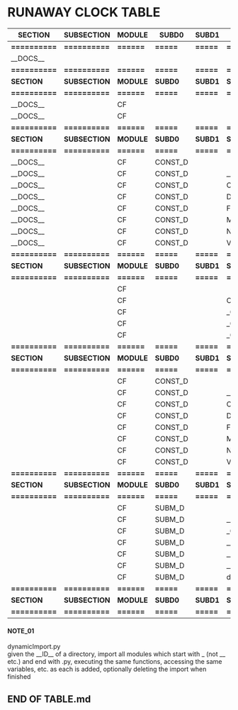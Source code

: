 

# RUNAWAY CLOCK TABLE 

SECTION        | SUBSECTION     | MODULE     | SUBD0     | SUBD1     | SUB0             | SUB1       | SUB2     | SUB3     | SUB4     | SUB5     | CLASS      | EXT        | DESCRIPTION
---------------|----------------|------------|-----------|-----------|------------------|------------|----------|----------|----------|----------|------------|------------|------------------------------------------------------------------------
**==========** | **==========** | **======** | **=====** | **=====** | **============** | **======** | **====** | **====** | **====** | **====** | **======** | **======** | **===================================================================**
\_\_DOCS__     |                |            |           |           |                  |            |          |          |          |          |            |            | documentation in all forms
**==========** | **==========** | **======** | **=====** | **=====** | **============** | **======** | **====** | **====** | **====** | **====** | **======** | **======** | **===================================================================**
**SECTION**    | **SUBSECTION** | **MODULE** | **SUBD0** | **SUBD1** | **SUB0**         | **SUB1**   | **SUB2** | **SUB3** | **SUB4** | **SUB5** | **CLASS**  | **EXT**    | **DESCRIPTION**
**==========** | **==========** | **======** | **=====** | **=====** | **============** | **======** | **====** | **====** | **====** | **====** | **======** | **======** | **===================================================================**
\_\_DOCS__     |                | CF         |           |           |                  |            |          |          |          |          |            |            | CF documentation
\_\_DOCS__     |                | CF         |           |           |                  |            |          |          |          |          |            |            |
**==========** | **==========** | **======** | **=====** | **=====** | **============** | **======** | **====** | **====** | **====** | **====** | **======** | **======** | **===================================================================**
**SECTION**    | **SUBSECTION** | **MODULE** | **SUBD0** | **SUBD1** | **SUB0**         | **SUB1**   | **SUB2** | **SUB3** | **SUB4** | **SUB5** | **CLASS**  | **EXT**    | **DESCRIPTION**
**==========** | **==========** | **======** | **=====** | **=====** | **============** | **======** | **====** | **====** | **====** | **====** | **======** | **======** | **===================================================================**
\_\_DOCS__     |                | CF         | CONST_D   |           |                  |            |          |          |          |          |            |            | all things constant in CF
\_\_DOCS__     |                | CF         | CONST_D   |           | \_\_init__       |            |          |          |          |          |            | md         | included to make CONST_D a module/package
\_\_DOCS__     |                | CF         | CONST_D   |           | CHRS             |            |          |          |          |          |            | md         | depricated, kept around for compatibility, use VALS.py instead
\_\_DOCS__     |                | CF         | CONST_D   |           | DAYS             |            |          |          |          |          |            | md         | days of the week 7/8 bit flag
\_\_DOCS__     |                | CF         | CONST_D   |           | FILESYSTEM       |            |          |          |          |          |            | md         | all of the filesystem helpers
\_\_DOCS__     |                | CF         | CONST_D   |           | MARKERS          |            |          |          |          |          |            | md         | all of the markers
\_\_DOCS__     |                | CF         | CONST_D   |           | NAMES            |            |          |          |          |          |            | md         | all of the name (filename) related things
\_\_DOCS__     |                | CF         | CONST_D   |           | VALS             |            |          |          |          |          |            | md         | all of the values
**==========** | **==========** | **======** | **=====** | **=====** | **============** | **======** | **====** | **====** | **====** | **====** | **======** | **======** | **===================================================================**
**SECTION**    | **SUBSECTION** | **MODULE** | **SUBD0** | **SUBD1** | **SUB0**         | **SUB1**   | **SUB2** | **SUB3** | **SUB4** | **SUB5** | **CLASS**  | **EXT**    | **DESCRIPTION**
**==========** | **==========** | **======** | **=====** | **=====** | **============** | **======** | **====** | **====** | **====** | **====** | **======** | **======** | **===================================================================**
               |                | CF         |           |           |                  |            |          |          |          |          |            |            | CF module
               |                | CF         |           |           | CF               |            |          |          |          |          |            | py         | CF module
               |                | CF         |           |           | \_00             |            |          |          |          |          | APPDS_C    | py         | data storage dict class
               |                | CF         |           |           | \_00             |            |          |          |          |          | PKL_C      | py         | CF module
               |                | CF         |           |           | \_00             |            |          |          |          |          | SRI_C      | py         | CF module
**==========** | **==========** | **======** | **=====** | **=====** | **============** | **======** | **====** | **====** | **====** | **====** | **======** | **======** | **===================================================================**
**SECTION**    | **SUBSECTION** | **MODULE** | **SUBD0** | **SUBD1** | **SUB0**         | **SUB1**   | **SUB2** | **SUB3** | **SUB4** | **SUB5** | **CLASS**  | **EXT**    | **DESCRIPTION**
**==========** | **==========** | **======** | **=====** | **=====** | **============** | **======** | **====** | **====** | **====** | **====** | **======** | **======** | **===================================================================**
               |                | CF         | CONST_D   |           |                  |            |          |          |          |          |            |            | all things constant in CF
               |                | CF         | CONST_D   |           | \_\_init__       |            |          |          |          |          |            | py         | included to make CONST_D a module/package
               |                | CF         | CONST_D   |           | CHRS             |            |          |          |          |          |            | py         | depricated, kept around for compatibility, use VALS.py instead
               |                | CF         | CONST_D   |           | DAYS             |            |          |          |          |          |            | py         | days of the week 7/8 bit flag, and support funcs
               |                | CF         | CONST_D   |           | FILESYSTEM       |            |          |          |          |          |            | py         | all of the filesystem helpers
               |                | CF         | CONST_D   |           | MARKERS          |            |          |          |          |          |            | py         | all of the markers for python (\# left edge)
               |                | CF         | CONST_D   |           | NAMES            |            |          |          |          |          |            | py         | all of the name (filename) related things
               |                | CF         | CONST_D   |           | VALS             |            |          |          |          |          |            | py         | all of the values
**==========** | **==========** | **======** | **=====** | **=====** | **============** | **======** | **====** | **====** | **====** | **====** | **======** | **======** | **===================================================================**
**SECTION**    | **SUBSECTION** | **MODULE** | **SUBD0** | **SUBD1** | **SUB0**         | **SUB1**   | **SUB2** | **SUB3** | **SUB4** | **SUB5** | **CLASS**  | **EXT**    | **DESCRIPTION**
**==========** | **==========** | **======** | **=====** | **=====** | **============** | **======** | **====** | **====** | **====** | **====** | **======** | **======** | **===================================================================**
               |                | CF         | SUBM_D    |           |                  |            |          |          |          |          |            |            | all of the standalone submodules
               |                | CF         | SUBM_D    |           | \_\_init__       |            |          |          |          |          |            | py         | empty init to make into a module
               |                | CF         | SUBM_D    |           | \_01             | DEBUG      |          |          |          |          |            | py         | all things for debugging and diagnostics
               |                | CF         | SUBM_D    |           | \_\_01           | HASHES     |          |          |          |          |            | py         | hashlib wrapper
               |                | CF         | SUBM_D    |           | \_\_01           | TIME       | HMS      |          |          |          |            | py         | my integer/HMS time utils
               |                | CF         | SUBM_D    |           | \_\_01           | TIME       | INT      |          |          |          |            | py         | my integer only time utils
               |                | CF         | SUBM_D    |           | dynamicImport    |            |          |          |          |          |            | py         | runtime dynamic import stub [see note 01](#note_01)
**==========** | **==========** | **======** | **=====** | **=====** | **============** | **======** | **====** | **====** | **====** | **====** | **======** | **======** | **===================================================================**
**SECTION**    | **SUBSECTION** | **MODULE** | **SUBD0** | **SUBD1** | **SUB0**         | **SUB1**   | **SUB2** | **SUB3** | **SUB4** | **SUB5** | **CLASS**  | **EXT**    | **DESCRIPTION**
**==========** | **==========** | **======** | **=====** | **=====** | **============** | **======** | **====** | **====** | **====** | **====** | **======** | **======** | **===================================================================**




#### <a name="note_01"> NOTE_01
dynamicImport.py<br>
<span>given the \_\_ID__ of a directory, 
import all modules which start with \_ (not \_\_ etc.) and end with .py, 
executing the same functions, accessing the same variables, etc. as each is added, 
optionally deleting the import when finished</span>
 


## END OF __TABLE__.md
